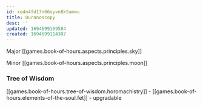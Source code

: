 ```yaml
---
id: xq4n4fd17n66oyvn8k5amwu
title: Ouranoscopy
desc: ''
updated: 1694699169584
created: 1694699114307
---
```


Major [[games.book-of-hours.aspects.principles.sky]]

Minor [[games.book-of-hours.aspects.principles.moon]]

### Tree of Wisdom

[[games.book-of-hours.tree-of-wisdom.horomachistry]] - [[games.book-of-hours.elements-of-the-soul.fet]] - upgradable
